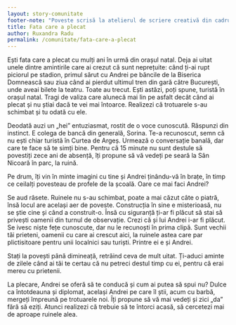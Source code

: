 ```yaml
---
layout: story-comunitate
footer-note: "Poveste scrisă la atelierul de scriere creativă din cadrul Școlii de Vară Voice Your Place: Curtea de Argeș."
title: Fata care a plecat
author: Ruxandra Radu
permalink: /comunitate/fata-care-a-plecat
---
```


Ești fata care a plecat cu mulți ani în urmă din orașul natal. Deja ai uitat unele dintre amintirile care ai crezut că sunt neprețuite: când ți-ai rupt piciorul pe stadion, primul sărut cu Andrei pe băncile de la Biserica Domnească sau ziua când ai pierdut ultimul tren din gară către București, unde aveai bilete la teatru. Toate au trecut. Ești astăzi, poți spune, turistă în orașul natal. Tragi de valiza care alunecă mai lin pe asfalt decât când ai plecat și nu știai dacă te vei mai întoarce. Realizezi că trotuarele s-au schimbat și tu odată cu ele.

Deodată auzi un „hei” entuziasmat, rostit de o voce cunoscută. Răspunzi din instinct. E colega de bancă din generală, Sorina. Te-a recunoscut, semn că nu ești chiar turistă în Curtea de Argeș. Urmează o conversație banală, dar care te face să te simți bine. Pentru că 15 minute nu sunt destule să povestiți zece ani de absență, îți propune să vă vedeți pe seară la Sân Nicoară în parc, la ruină.

Pe drum, îți vin în minte imagini cu tine și Andrei ținându-vă în brațe, în timp ce ceilalți povesteau de profele de la școală. Oare ce mai faci Andrei? 

Se aud râsete. Ruinele nu s-au schimbat, poate a mai căzut câte o piatră, însă locul are același aer de poveste. Construcția în sine e misterioasă, nu se știe cine și când a construit-o. Însă cu siguranță ți-ar fi plăcut să stai să privești oamenii din turnul de observație. Crezi că și lui Andrei i-ar fi plăcut. Se ivesc niște fețe cunoscute, dar nu le recunoști în prima clipă. Sunt vechii tăi prieteni, oamenii cu care ai crescut aici, la ruinele astea care par plictisitoare pentru unii localnici sau turiști. Printre ei e și Andrei.

Stați la povești până dimineață, retrăind ceva de mult uitat. Ți-aduci aminte de zilele când ai tăi te certau că nu petreci destul timp cu ei, pentru că erai mereu cu prietenii. 

La plecare, Andrei se oferă să te conducă și cum ai putea să spui nu? Dulce ca întotdeauna și diplomat, același Andrei pe care îl știi, acum cu barbă, mergeți împreună pe trotuarele noi. Îți propune să vă mai vedeți și zici „da” fără să eziți. Atunci realizezi că trebuie să te întorci acasă, să cercetezi mai de aproape ruinele alea.
